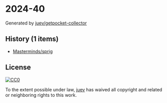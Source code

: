# 2024-40

Generated by [juev/getpocket-collector](https://github.com/juev/getpocket-collector)

## History (1 items)

- [Masterminds/sprig](https://github.com/Masterminds/sprig)

## License

[![CC0](https://mirrors.creativecommons.org/presskit/buttons/88x31/svg/cc-zero.svg)](https://creativecommons.org/publicdomain/zero/1.0/)

To the extent possible under law, [juev](https://github.com/juev) has waived all copyright and related or neighboring rights to this work.
